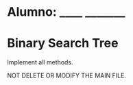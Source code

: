 # Alumno: ____   _______

# Binary Search Tree

Implement all methods. 

NOT DELETE OR MODIFY  THE MAIN FILE. 
